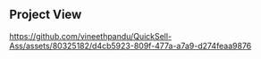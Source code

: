## Project View



https://github.com/vineethpandu/QuickSell-Ass/assets/80325182/d4cb5923-809f-477a-a7a9-d274feaa9876

<a></a>

